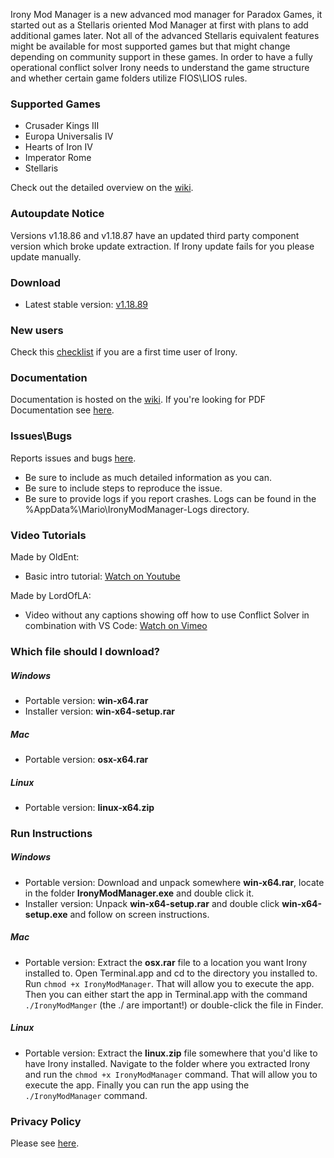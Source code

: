 Irony Mod Manager is a new advanced mod manager for Paradox Games, it started out as a Stellaris oriented Mod Manager at first with plans to add additional games later. Not all of the advanced Stellaris equivalent features might be available for most supported games but that might change depending on community support in these games. In order to have a fully operational conflict solver Irony needs to understand the game structure and whether certain game folders utilize FIOS\LIOS rules.

### Supported Games
* Crusader Kings III
* Europa Universalis IV
* Hearts of Iron IV
* Imperator Rome
* Stellaris

Check out the detailed overview on the [wiki](https://github.com/bcssov/IronyModManager/wiki).

### Autoupdate Notice
Versions v1.18.86 and v1.18.87 have an updated third party component version which broke update extraction. If Irony update fails for you please update manually.

### Download
* Latest stable version: [v1.18.89](https://github.com/bcssov/IronyModManager/releases/tag/v1.18.89)

### New users
Check this [checklist](https://github.com/bcssov/IronyModManager/wiki/New-User-Checklist) if you are a first time user of Irony.

### Documentation
Documentation is hosted on the [wiki](https://github.com/bcssov/IronyModManager/wiki). If you're looking for PDF Documentation see [here](https://github.com/bcssov/IronyModManager/discussions/210).

### Issues\Bugs
Reports issues and bugs [here](https://github.com/bcssov/IronyModManager/issues). 
* Be sure to include as much detailed information as you can.
* Be sure to include steps to reproduce the issue.
* Be sure to provide logs if you report crashes. Logs can be found in the %AppData%\Mario\IronyModManager-Logs directory.

### Video Tutorials
Made by OldEnt:
* Basic intro tutorial: [Watch on Youtube](https://www.youtube.com/watch?v=98dKbDxtqQw)

Made by LordOfLA:
* Video without any captions showing off how to use Conflict Solver in combination with VS Code: [Watch on Vimeo](https://vimeo.com/443078952) 

### Which file should I download?
##### Windows
- Portable version: **win-x64.rar**
- Installer version: **win-x64-setup.rar**

##### Mac
- Portable version: **osx-x64.rar**

##### Linux
- Portable version: **linux-x64.zip**

### Run Instructions
##### Windows
- Portable version: Download and unpack somewhere **win-x64.rar**, locate in the folder **IronyModManager.exe** and double click it.
- Installer version: Unpack **win-x64-setup.rar** and double click **win-x64-setup.exe** and follow on screen instructions.

##### Mac
- Portable version: Extract the **osx.rar** file to a location you want Irony installed to. Open Terminal.app and cd to the directory you installed to. Run ```chmod +x IronyModManager```. That will allow you to execute the app. Then you can either start the app in Terminal.app with the command ```./IronyModManger``` (the ./ are important!) or double-click the file in Finder.

##### Linux
- Portable version: Extract the **linux.zip** file somewhere that you'd like to have Irony installed. Navigate to the folder where you extracted Irony and run the ```chmod +x IronyModManager``` command. That will allow you to execute the app. Finally you can run the app using the ```./IronyModManager``` command.

### Privacy Policy
Please see [here](https://github.com/bcssov/IronyModManager/wiki/Privacy-Policy).
